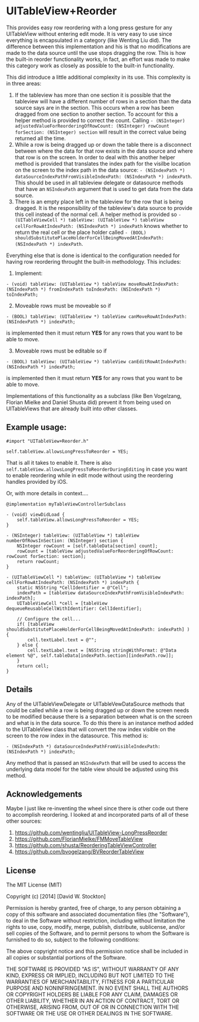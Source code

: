 # UITableView+Reorder

This provides easy row reordering with a long press gesture for any UITableView without entering edit mode. It is very easy to use since everything is encapsulated in a category (like Wenting Liu did). The difference between this implementation and his is that no modifications are made to the data source until the use stops dragging the row. This is how the built-in reorder functionality works, in fact, an effort was made to make this category work as closely as possible to the built-in functionality.

This did introduce a little additional complexity in its use. This complexity is in three areas:

1. If the tableview has more than one section it is possible that the tableview will have a different number of rows in a section than the data source says are in the section. This occurs when a row has been dragged from one section to another section. To account for this a helper method is provided to correct the count. Calling `- (NSInteger) adjustedValueForReorderingOfRowCount: (NSInteger) rowCount forSection: (NSInteger) section` will result in the correct value being returned all the time.
2. While a row is being dragged up or down the table there is a disconnect between where the data for that row exists in the data source and where that row is on the screen. In order to deal with this another helper method is provided that translates the index path for the visilbe location on the screen to the index path in the data source: `- (NSIndexPath *) dataSourceIndexPathFromVisibleIndexPath: (NSIndexPath *) indexPath`. This should be used in all tableview delegate or datasource methods that have an `NSIndexPath` argument that is used to get data from the data source.
3. There is an empty place left in the tableview for the row that is being dragged. It is the responsibility of the tableview's data source to provide this cell instead of the normal cell. A helper method is provided so `- (UITableViewCell *) tableView: (UITableView *) tableView cellForRowAtIndexPath: (NSIndexPath *) indexPath` knows whether to return the real cell or the place holder called `- (BOOL) shouldSubstitutePlaceHolderForCellBeingMovedAtIndexPath: (NSIndexPath *) indexPath`.

Everything else that is done is identical to the configuration needed for having row reordering throught the built-in methodology. This includes:

1. Implement:

````
- (void) tableView: (UITableView *) tableView moveRowAtIndexPath: (NSIndexPath *) fromIndexPath toIndexPath: (NSIndexPath *) toIndexPath;
````

2. Moveable rows must be moveable so if

````
- (BOOL) tableView: (UITableView *) tableView canMoveRowAtIndexPath: (NSIndexPath *) indexPath;
````

is implemented then it must return **YES** for any rows that you want to be able to move.

3. Moveable rows must be editable so if

````
- (BOOL) tableView: (UITableView *) tableView canEditRowAtIndexPath: (NSIndexPath *) indexPath;
````

is implemented then it must return **YES** for any rows that you want to be able to move.


Implementations of this functionality as a subclass (like Ben Vogelzang, Florian Mielke and Daniel Shusta did) prevent it from being used on UITableViews that are already built into other classes.

## Example usage:

````
#import "UITableView+Reorder.h"

self.tableView.allowsLongPressToReorder = YES;
````

That is all it takes to enable it. There is also `self.tableView.allowsLongPressToReorderDuringEditing` in case you want to enable reordering while in edit mode without using the reordering handles provided by iOS.

Or, with more details in context....

````
@implementation myTableViewControllerSubclass

- (void) viewDidLoad {
    self.tableView.allowsLongPressToReorder = YES;
}

- (NSInteger) tableView: (UITableView *) tableView numberOfRowsInSection: (NSInteger) section {
	NSInteger rowCount = [self.tableData[section] count];
	rowCount = [tableView adjustedValueForReorderingOfRowCount: rowCount forSection: section];
	return rowCount;
}

- (UITableViewCell *) tableView: (UITableView *) tableView cellForRowAtIndexPath: (NSIndexPath *) indexPath {
    static NSString *CellIdentifier = @"Cell";
    indexPath = [tableView dataSourceIndexPathFromVisibleIndexPath: indexPath];
    UITableViewCell *cell = [tableView dequeueReusableCellWithIdentifier: CellIdentifier];

    // Configure the cell...
    if( [tableView shouldSubstitutePlaceHolderForCellBeingMovedAtIndexPath: indexPath] ) {
        cell.textLabel.text = @"";
    } else {
        cell.textLabel.text = [NSString stringWithFormat: @"Data element %@", self.tableData[indexPath.section][indexPath.row]];
    }
    return cell;
}
````

## Details

Any of the UITableViewDelegate or UITableVewDataSource methods that could be called while a row is being dragged up or down the screen needs to be modified because there is a separation between what is on the screen and what is in the data source. To do this there is an instance method added to the UITableView class that will convert the row index visible on the screen to the row index in the datasource. This method is:

````
- (NSIndexPath *) dataSourceIndexPathFromVisibleIndexPath: (NSIndexPath *) indexPath;
````

Any method that is passed an `NSIndexPath` that will be used to access the underlying data model for the table view should be adjusted using this method.

## Acknowledgements

Maybe I just like re-inventing the wheel since there is other code out there to accomplish reordering. I looked at and incorporated parts of all of these other sources:

1. https://github.com/wentingliu/UITableView-LongPressReorder
2. https://github.com/FlorianMielke/FMMoveTableView
3. https://github.com/shusta/ReorderingTableViewController
4. https://github.com/bvogelzang/BVReorderTableView

## License

The MIT License (MIT)

Copyright (c) [2014] [David W. Stockton]

Permission is hereby granted, free of charge, to any person obtaining a copy
of this software and associated documentation files (the "Software"), to deal
in the Software without restriction, including without limitation the rights
to use, copy, modify, merge, publish, distribute, sublicense, and/or sell
copies of the Software, and to permit persons to whom the Software is
furnished to do so, subject to the following conditions:

The above copyright notice and this permission notice shall be included in all
copies or substantial portions of the Software.

THE SOFTWARE IS PROVIDED "AS IS", WITHOUT WARRANTY OF ANY KIND, EXPRESS OR
IMPLIED, INCLUDING BUT NOT LIMITED TO THE WARRANTIES OF MERCHANTABILITY,
FITNESS FOR A PARTICULAR PURPOSE AND NONINFRINGEMENT. IN NO EVENT SHALL THE
AUTHORS OR COPYRIGHT HOLDERS BE LIABLE FOR ANY CLAIM, DAMAGES OR OTHER
LIABILITY, WHETHER IN AN ACTION OF CONTRACT, TORT OR OTHERWISE, ARISING FROM,
OUT OF OR IN CONNECTION WITH THE SOFTWARE OR THE USE OR OTHER DEALINGS IN THE
SOFTWARE.
